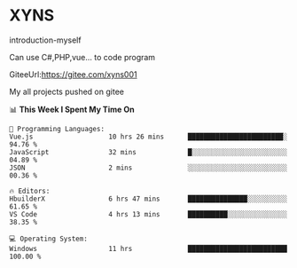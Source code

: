 # XYNS
introduction-myself

Can use C#,PHP,vue... to code program

GiteeUrl:https://gitee.com/xyns001

My all projects pushed on gitee

<!--START_SECTION:waka-->
📊 **This Week I Spent My Time On** 

```text
💬 Programming Languages: 
Vue.js                   10 hrs 26 mins      ████████████████████████░   94.76 % 
JavaScript               32 mins             █░░░░░░░░░░░░░░░░░░░░░░░░   04.89 % 
JSON                     2 mins              ░░░░░░░░░░░░░░░░░░░░░░░░░   00.36 % 

🔥 Editors: 
HbuilderX                6 hrs 47 mins       ███████████████░░░░░░░░░░   61.65 % 
VS Code                  4 hrs 13 mins       ██████████░░░░░░░░░░░░░░░   38.35 % 

💻 Operating System: 
Windows                  11 hrs              █████████████████████████   100.00 % 
```


<!--END_SECTION:waka-->
